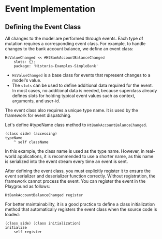 # Event Implementation

## Defining the Event Class

All changes to the model are performed through events. Each type of mutation requires a corresponding event class. For example, to handle changes to the bank account balance, we define an event class:

```Smalltalk
HsValueChanged << #HtBankAccountBalanceChanged
    slots: {};
    package: 'Historia-Examples-SimpleBank'
```

- `HsValueChanged` is a base class for events that represent changes to a model's value.
- The `slots` can be used to define additional data required for the event. In most cases, no additional data is needed, because superclass already defines slots for holding typical event values such as context, arguments, and user-id.

The event class also requires a unique type name. It is used by the framework for event dispatching.

Let's define #typeName class method to `HtBankAccountBalanceChanged`.

```Smalltalk
(class side) (accessing)
typeName
	^ self className
```

In this example, the class name is used as the type name. However, in real-world applications, it is recommended to use a shorter name, as this name is serialized into the event stream every time an event is sent.

After defining the event class, you must explicitly register it to ensure the event serializer and deserializer function correctly. Without registration, the framework cannot process the event. You can register the event in the Playground as follows:

```Smalltalk
HtBankAccountBalanceChanged register
```

For better maintainability, it is a good practice to define a class initialization method that automatically registers the event class when the source code is loaded:

```Smalltalk
(class side) (class initialization)
initialize
	self register
```
